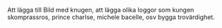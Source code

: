 Att lägga till
Bild med knugen, att lägga olika loggor som kungen skomprassros, prince charlse, michele bacelle, osv bygga trovärdighet.

